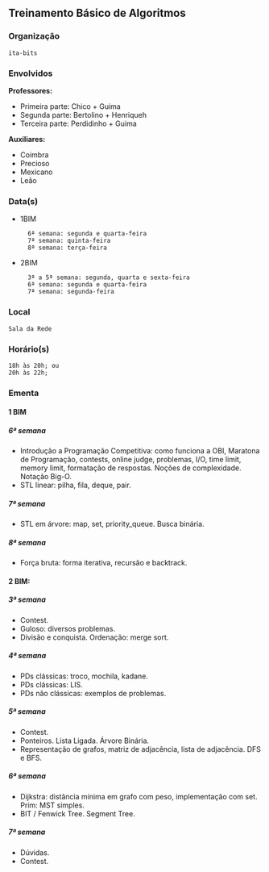 ## Treinamento Básico de Algoritmos
### Organização
	ita-bits

### Envolvidos

**Professores:**
- Primeira parte: Chico + Guima
- Segunda parte: Bertolino + Henriqueh
- Terceira parte: Perdidinho + Guima 

**Auxiliares:**
- Coimbra
- Precioso
- Mexicano
- Leão

### Data(s)

- 1BIM

		6ª semana: segunda e quarta-feira
		7ª semana: quinta-feira
		8ª semana: terça-feira

- 2BIM

		3ª a 5ª semana: segunda, quarta e sexta-feira
		6ª semana: segunda e quarta-feira
		7ª semana: segunda-feira
	
	
### Local
	Sala da Rede
	
### Horário(s)
	18h às 20h; ou
	20h às 22h;
	
### Ementa
#### 1 BIM
##### 6ª semana
- Introdução a Programação Competitiva: como funciona a OBI, Maratona de Programação, contests, online judge,
problemas, I/O, time limit, memory limit, formatação de respostas. Noções de complexidade. Notação Big-O.
- STL linear: pilha, fila, deque, pair.
##### 7ª semana
- STL em árvore: map, set, priority_queue. Busca binária.
##### 8ª semana
- Força bruta: forma iterativa, recursão e backtrack.

#### 2 BIM:
##### 3ª semana
- Contest.
- Guloso: diversos problemas.
- Divisão e conquista. Ordenação: merge sort.
##### 4ª semana
- PDs clássicas: troco, mochila, kadane.
- PDs clássicas: LIS.
- PDs não clássicas: exemplos de problemas.
##### 5ª semana
- Contest.
- Ponteiros. Lista Ligada. Árvore Binária.
- Representação de grafos, matriz de adjacência, lista de adjacência. DFS e BFS.
##### 6ª semana
- Dijkstra: distância mínima em grafo com peso, implementação com set. Prim: MST simples.
- BIT / Fenwick Tree. Segment Tree.
##### 7ª semana
- Dúvidas.
- Contest.
